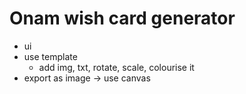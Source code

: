 # Onam wish card generator

- ui
- use template
  - add img, txt, rotate, scale, colourise it
- export as image -> use canvas
